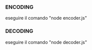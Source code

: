 ### ENCODING
eseguire il comando "node encoder.js"

### DECODING
eseguire il comando "node decoder.js"
